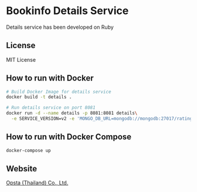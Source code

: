 # Bookinfo Details Service

Details service has been developed on Ruby

## License

MIT License

## How to run with Docker

```bash
# Build Docker Image for details service
docker build -t details .

# Run details service on port 8081
docker run -d --name details -p 8081:8081 details\
  -e SERVICE_VERSION=v2 -e 'MONGO_DB_URL=mongodb://mongodb:27017/ratings' ratings
```

## How to run with Docker Compose

```bash
docker-compose up
```

## Website

[Opsta (Thailand) Co., Ltd.](https://www.opsta.co.th)